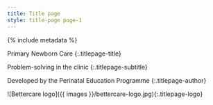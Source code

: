 ```yaml
---
title: Title page
style: title-page page-1
---
```


{% include metadata %}

Primary Newborn Care
{:.titlepage-title}

Problem-solving in the clinic
{:.titlepage-subtitle}

Developed by the Perinatal Education Programme
{:.titlepage-author}

![Bettercare logo]({{ images }}/bettercare-logo.jpg){:.titlepage-logo}
